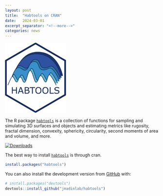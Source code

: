 ```yaml
---
layout: post
title:  "Habtools on CRAN"
date:   2024-03-01
excerpt_separator: "<!--more-->"
categories: news
---
```


<img src="/assets/posts/habtools_logo.png" width="200"/>

The R package [`habtools`](/software/habtools) is a collection of functions for sampling and simulating 3D surfaces and objects and estimating metrics like rugosity, fractal dimension, convexity, sphericity, circularity, second moments of area and volume, and more.

<a href="https://cran.rstudio.com/package=habtools" class="external-link">
	<img src="http://cranlogs.r-pkg.org/badges/grand-total/habtools?color=brightgreen" alt="Downloads">
</a>

<!--more-->

The best way to install [`habtools`](/software/habtools) is through cran.

``` r
install.packages("habtools")
```

You can also install the development version from
[GitHub](https://github.com/jmadinlab/habtools) with:

``` r
# install.packages("devtools")
devtools::install_github("jmadinlab/habtools")
```
